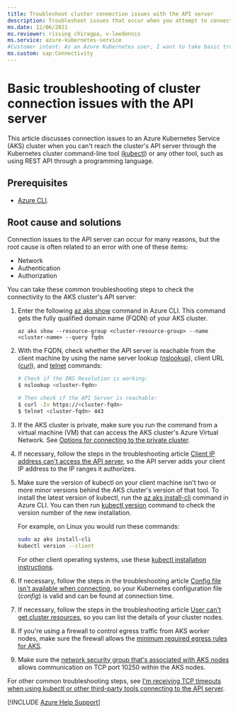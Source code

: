 ```yaml
---
title: Troubleshoot cluster connection issues with the API server
description: Troubleshoot issues that occur when you attempt to connect to the API server of an Azure Kubernetes Service (AKS) cluster.
ms.date: 12/06/2021
ms.reviewer: rissing chiragpa, v-leedennis
ms.service: azure-kubernetes-service
#Customer intent: As an Azure Kubernetes user, I want to take basic troubleshooting measures so that I can avoid cluster connectivity issues with the API server.
ms.custom: sap:Connectivity
---
```

# Basic troubleshooting of cluster connection issues with the API server

This article discusses connection issues to an Azure Kubernetes Service (AKS) cluster when you can't reach the cluster's API server through the Kubernetes cluster command-line tool ([kubectl](https://kubernetes.io/docs/reference/kubectl/overview/)) or any other tool, such as using REST API through a programming language.

## Prerequisites

- [Azure CLI](/cli/azure/install-azure-cli).

## Root cause and solutions

Connection issues to the API server can occur for many reasons, but the root cause is often related to an error with one of these items:

- Network
- Authentication
- Authorization

You can take these common troubleshooting steps to check the connectivity to the AKS cluster's API server:

1. Enter the following [az aks show](/cli/azure/aks#az-aks-show) command in Azure CLI. This command gets the fully qualified domain name (FQDN) of your AKS cluster.

    ```azurecli
    az aks show --resource-group <cluster-resource-group> --name <cluster-name> --query fqdn
    ```

1. With the FQDN, check whether the API server is reachable from the client machine by using the name server lookup ([nslookup](/windows-server/administration/windows-commands/nslookup)), client URL ([curl](https://curl.se/docs/manpage.html)), and [telnet](/windows-server/administration/windows-commands/telnet) commands:

    ```bash
    # Check if the DNS Resolution is working:
    $ nslookup <cluster-fqdn>  
    
    # Then check if the API Server is reachable:
    $ curl -Iv https://<cluster-fqdn>
    $ telnet <cluster-fqdn> 443
    ```

1. If the AKS cluster is private, make sure you run the command from a virtual machine (VM) that can access the AKS cluster's Azure Virtual Network. See [Options for connecting to the private cluster](/azure/aks/private-clusters#options-for-connecting-to-the-private-cluster).

1. If necessary, follow the steps in the troubleshooting article [Client IP address can't access the API server](client-ip-address-cannot-access-api-server.md), so the API server adds your client IP address to the IP ranges it authorizes.

1. Make sure the version of kubectl on your client machine isn't two or more minor versions behind the AKS cluster's version of that tool. To install the latest version of kubectl, run the [az aks install-cli](/cli/azure/aks#az-aks-install-cli) command in Azure CLI. You can then run [kubectl version](https://kubernetes.io/docs/reference/generated/kubectl/kubectl-commands#version) command to check the version number of the new installation.

    For example, on Linux you would run these commands:

    ```bash
    sudo az aks install-cli
    kubectl version --client
    ```

    For other client operating systems, use these [kubectl installation instructions](https://kubernetes.io/docs/tasks/tools/).

1. If necessary, follow the steps in the troubleshooting article [Config file isn't available when connecting](config-file-is-not-available-when-connecting.md), so your Kubernetes configuration file (*config*) is valid and can be found at connection time.

1. If necessary, follow the steps in the troubleshooting article [User can't get cluster resources](user-cannot-get-cluster-resources.md), so you can list the details of your cluster nodes.

1. If you're using a firewall to control egress traffic from AKS worker nodes, make sure the firewall allows the [minimum required egress rules for AKS](/azure/aks/limit-egress-traffic).

1. Make sure the [network security group that's associated with AKS nodes](/azure/aks/concepts-security#azure-network-security-groups) allows communication on TCP port 10250 within the AKS nodes.

For other common troubleshooting steps, see [I'm receiving TCP timeouts when using kubectl or other third-party tools connecting to the API server](/azure/aks/troubleshooting#im-receiving-tcp-timeouts-when-using-kubectl-or-other-third-party-tools-connecting-to-the-api-server).

[!INCLUDE [Azure Help Support](../../includes/azure-help-support.md)]
